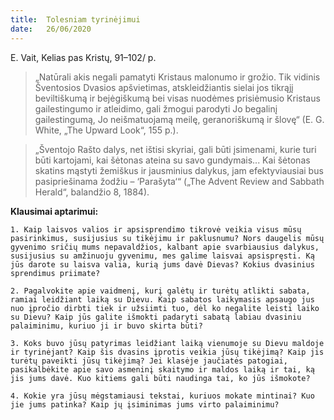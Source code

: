 ```yaml
---
title:  Tolesniam tyrinėjimui
date:   26/06/2020
---
```


E. Vait, Kelias pas Kristų, 91–102/ p.

> <p></p>
> „Natūrali akis negali pamatyti Kristaus malonumo ir grožio. Tik vidinis Šventosios Dvasios apšvietimas, atskleidžiantis sielai jos tikrąjį beviltiškumą ir bejėgiškumą bei visas nuodėmes prisiėmusio Kristaus gailestingumo ir atleidimo, gali žmogui parodyti Jo begalinį gailestingumą, Jo neišmatuojamą meilę, geranoriškumą ir šlovę“ (E. G. White, „The Upward Look“, 155 p.).

> <p></p>
> „Šventojo Rašto dalys, net ištisi skyriai, gali būti įsimenami, kurie turi būti kartojami, kai šėtonas ateina su savo gundymais... Kai šėtonas skatins mąstyti žemiškus ir jausminius dalykus, jam efektyviausiai bus pasipriešinama žodžiu – ‘Parašyta‘“ („The Advent Review and Sabbath Herald“, balandžio 8, 1884).

**Klausimai aptarimui:**

`1. Kaip laisvos valios ir apsisprendimo tikrovė veikia visus mūsų pasirinkimus, susijusius su tikėjimu ir paklusnumu? Nors daugelis mūsų gyvenimo sričių mums nepavaldžios, kalbant apie svarbiausius dalykus, susijusius su amžinuoju gyvenimu, mes galime laisvai apsispręsti. Ką jūs darote su laisva valia, kurią jums davė Dievas? Kokius dvasinius sprendimus priimate?`

`2. Pagalvokite apie vaidmenį, kurį galėtų ir turėtų atlikti sabata, ramiai leidžiant laiką su Dievu. Kaip sabatos laikymasis apsaugo jus nuo įpročio dirbti tiek ir užsiimti tuo, dėl ko negalite leisti laiko su Dievu? Kaip jūs galite išmokti padaryti sabatą labiau dvasiniu palaiminimu, kuriuo ji ir buvo skirta būti?`

`3. Koks buvo jūsų patyrimas leidžiant laiką vienumoje su Dievu maldoje ir tyrinėjant? Kaip šis dvasins įprotis veikia jūsų tikėjimą? Kaip jis turėtų paveikti jūsų tikėjimą? Jei klasėje jaučiatės patogiai, pasikalbėkite apie savo asmeninį skaitymo ir maldos laiką ir tai, ką jis jums davė. Kuo kitiems gali būti naudinga tai, ko jūs išmokote?`

`4. Kokie yra jūsų mėgstamiausi tekstai, kuriuos mokate mintinai? Kuo jie jums patinka? Kaip jų įsiminimas jums virto palaiminimu?`
